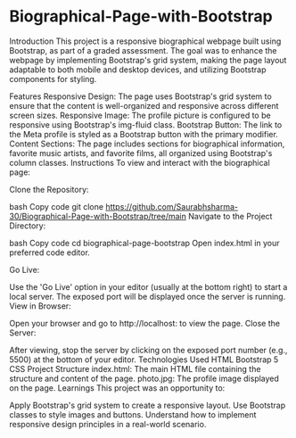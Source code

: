 # Biographical-Page-with-Bootstrap

Introduction
This project is a responsive biographical webpage built using Bootstrap, as part of a graded assessment. The goal was to enhance the webpage by implementing Bootstrap's grid system, making the page layout adaptable to both mobile and desktop devices, and utilizing Bootstrap components for styling.

Features
Responsive Design: The page uses Bootstrap's grid system to ensure that the content is well-organized and responsive across different screen sizes.
Responsive Image: The profile picture is configured to be responsive using Bootstrap's img-fluid class.
Bootstrap Button: The link to the Meta profile is styled as a Bootstrap button with the primary modifier.
Content Sections: The page includes sections for biographical information, favorite music artists, and favorite films, all organized using Bootstrap's column classes.
Instructions
To view and interact with the biographical page:

Clone the Repository:

bash
Copy code
git clone https://github.com/Saurabhsharma-30/Biographical-Page-with-Bootstrap/tree/main
Navigate to the Project Directory:

bash
Copy code
cd biographical-page-bootstrap
Open index.html in your preferred code editor.

Go Live:

Use the 'Go Live' option in your editor (usually at the bottom right) to start a local server.
The exposed port will be displayed once the server is running.
View in Browser:

Open your browser and go to http://localhost:<exposed port> to view the page.
Close the Server:

After viewing, stop the server by clicking on the exposed port number (e.g., 5500) at the bottom of your editor.
Technologies Used
HTML
Bootstrap 5
CSS
Project Structure
index.html: The main HTML file containing the structure and content of the page.
photo.jpg: The profile image displayed on the page.
Learnings
This project was an opportunity to:

Apply Bootstrap's grid system to create a responsive layout.
Use Bootstrap classes to style images and buttons.
Understand how to implement responsive design principles in a real-world scenario.

